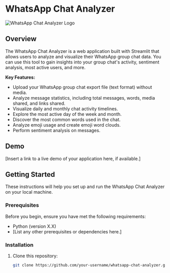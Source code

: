 # WhatsApp Chat Analyzer

![WhatsApp Chat Analyzer Logo](link_to_your_logo_image.png)

## Overview

The WhatsApp Chat Analyzer is a web application built with Streamlit that allows users to analyze and visualize their WhatsApp group chat data. You can use this tool to gain insights into your group chat's activity, sentiment analysis, most active users, and more.

**Key Features:**

- Upload your WhatsApp group chat export file (text format) without media.
- Analyze message statistics, including total messages, words, media shared, and links shared.
- Visualize daily and monthly chat activity timelines.
- Explore the most active day of the week and month.
- Discover the most common words used in the chat.
- Analyze emoji usage and create emoji word clouds.
- Perform sentiment analysis on messages.

## Demo

[Insert a link to a live demo of your application here, if available.]

## Getting Started

These instructions will help you set up and run the WhatsApp Chat Analyzer on your local machine.

### Prerequisites

Before you begin, ensure you have met the following requirements:

- Python (version X.X)
- [List any other prerequisites or dependencies here.]

### Installation

1. Clone this repository:

   ```bash
   git clone https://github.com/your-username/whatsapp-chat-analyzer.git

